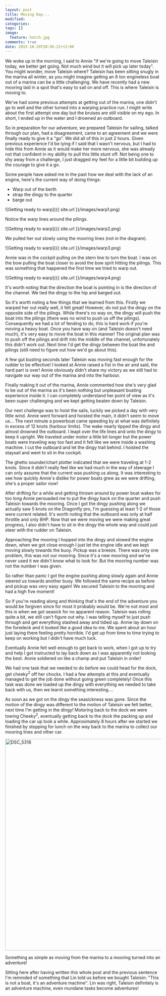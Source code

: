 ```yaml
---
layout: post
title: Moving Day...
modified:
categories: 
tags: []
image:
  feature: hatch.jpg
comments: true
date: 2015-10-29T20:56:22+13:00
---
```


We woke up in the morning, I said to Annie "if we're going to move Taleisin today, we better get going. Not much wind but it will pick up later today". You might wonder, move Taleisin where? Taleisin has been sitting snugly in the marina all winter, as you might imagine getting an 8 ton engineless boat out of a marina can be a little challenging. We have recently had a new mooring laid in a spot that's easy to sail on and off. This is where Taleisin is moving to.

We've had some previous attempts at getting out of the marina, one didn't go to well and the other turned into a warping practice run. I might write about the first attempt one day but the bruises are still visible on my ego. In short, I ended up in the water and I drowned an outboard.

So in preparation for our adventure, we prepared Taleisin for sailing, talked through our plan, had a disagreement, came to an agreement and we were finally ready to give it a "go". We did all of this in just 2 hours. Given previous experience I'd be lying if I said that I wasn't nervous, but I had to hide this from Annie as it would make her more nervous, she was already not that confident in my ability to pull this little stunt off. Not being one to shy away from a challenge, I just dragged my feet for a little bit building up the courage to give it a go.

Some people have asked me in the past how we deal with the lack of an engine, here's the current way of doing things:

* Warp out of the berth
* strap the dingy to the quarter
* barge out


![Getting ready to warp]({{ site.url }}/images/warp1.png)


Notice the warp lines around the pilings. 

![Getting ready to warp]({{ site.url }}/images/warp2.png)


We pulled her out slowly using the mooring lines (not in the diagram).

![Getting ready to warp]({{ site.url }}/images/warp3.png)


Annie was in the cockpit pulling on the stern line to turn the boat. I was on the bow pulling the boat closer to avoid the bow sprit hitting the pilings. This was something that happened the first time we tried to warp out.

![Getting ready to warp]({{ site.url }}/images/warp4.png)


It's worth noting that the direction the boat is pointing in is the direction of the channel. We tied the dingy to the hip and barged out.

So it's worth noting a few things that we learned from this. Firstly we warped her out really well, it felt great! However, do not put the dingy on the opposite side of the pilings. While there's no way on, the dingy will push the boat into the pilings (there was no wind to push us off the pilings). Consequently we had a lot of fending to do, this is hard work if you're moving a heavy boat. Once you have way on (and Taleisin doesn't need much), it's very easy to move the boat in this manner! The original plan was to push off the pilings and drift into the middle of the channel, unfortunately this didn't work out. Next time I'd get the dingy between the boat the and pilings (still need to figure out how we'd go about this).

A few gut busting seconds later Taleisin was moving fast enough for the rudder to be effective! I looked at Annie raised a fist in the air and said, the hard part is over! Annie obviously didn't share my victory as we still had to navigate our way out of the marina and into the harbour.

Finally making it out of the marina, Annie commented how she's very glad to be out of the marina as it's been nothing but unpleasant boating experience inside it. I can completely understand her point of view as it's been super challenging and we kept getting beaten down by Taleisin.

Our next challenge was to hoist the sails, luckily we picked a day with very little wind. Annie went forward and hoisted the main, it didn't seem to move us... The next minute a powerboat came speeding by at what was definitely in excess of 12 knots (harbour limits). The wake nearly tipped the dingy and almost drowned the outboard. I leapt over the life lines and onto the dingy to keep it upright. We traveled under motor a little bit longer but the power boats were traveling way too fast and it felt like we were inside a washing machine. I cut the outboard and let the dingy trail behind. I hoisted the staysail and went to sit in the cockpit.

The ghetto sounder/chart plotter indicated that we were traveling at 1-2 knots. Since it didn't really feel like we had much in the way of steerage I can only assume that the current was pushing us along. It was interesting to see how quickly Annie's dislike for power boats grew as we were drifting, she's a proper sailor now!

After drifting for a while and getting thrown around by power boat wakes for too long Annie persuaded me to put the dingy back on the quarter and push Taleisin towards the mooring. Once I got the dingy pushing along we actually saw 5 knots on the Dragonfly pro, I'm guessing at least 1-2 of those were current related. It's worth noting that the outboard was only at half throttle and only 8HP. Now that we were moving we were making great progress, I also didn't have to sit in the dingy the whole way and could just steer with the rudder on Taleisin.

Approaching the mooring I hopped into the dingy and slowed the engine down, when we got close enough I just let the engine idle and we kept moving slowly towards the buoy. Pickup was a breeze. There was only one problem, this was not our mooring. Since it's a new mooring and we've never used it we didn't know what to look for. But the mooring number was not the number I was given.

So rather than panic I got the engine pushing along slowly again and Annie steered us towards another buoy. We followed the same recipe as before and pickup was very easy again! We secured Taleisin to the mooring and had a high five moment!

So if you're reading along and thinking that's the end of the adventure you would be forgiven since for most it probably would be. We're not most and this is when we got seasick for no apparent reason. Taleisin was rolling quite a bit, we still can't figure out why. I was telling myself to just push through and get everything stashed away and tidied up. Annie lay down on the foredeck and it looked like a good idea to me. We spent about an hour just laying there feeling pretty horrible. I'd get up from time to time trying to keep on working but I didn't have much luck.

Eventually Annie felt well enough to get back to work, when I got up to try and help I got instructed to lay back down as I was apparently not looking the best. Annie soldiered on like a champ and put Taleisin in order! 

We had one task that we needed to do before we could head for the dock, get cheeky<sup>2</sup> off her chocks. I had a few attempts at this and eventually managed to get the job done without going green completely! Once this task was done we loaded up the dingy with everything we needed to take back with us, then we learnt something interesting....

As soon as we got on the dingy the seasickness was gone. Since the motion of the dingy was different to the motion of Taleisin we felt better, next time I'm getting in the dingy! Motoring back to the dock we were towing Cheeky<sup>2</sup>, eventually getting back to the dock the packing up and loading the car up took a while. Approximately 8 hours after we started we finished by stopping for lunch on the way back to the marina to collect our mooring lines and other car.

<a data-flickr-embed="true"  href="https://www.flickr.com/photos/sdki/22393527820/in/dateposted-public/" title="DSC_5316"><img src="https://farm1.staticflickr.com/571/22393527820_60f6855283_b.jpg" width="1024" height="681" alt="DSC_5316"></a><script async src="//embedr.flickr.com/assets/client-code.js" charset="utf-8"></script>

Something as simple as moving from the marina to a mooring turned into an adventure! 

Sitting here after having written this whole post and the previous sentence I'm reminded of something that Lin told us before we bought Taleisin: "This is not a boat, it's an adventure machine". Lin was right, Taleisin definitely is an adventure machine, even mundane tasks become adventures!